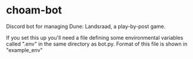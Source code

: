 # choam-bot
Discord bot for managing Dune: Landsraad, a play-by-post game.

If you set this up you'll need a file defining some environmental variables called ".env" in the same directory as bot.py. Format of this file is shown in "example_env"

